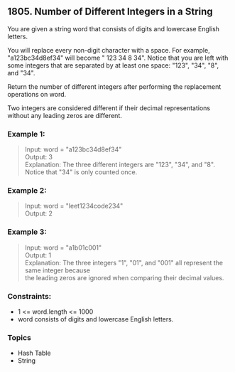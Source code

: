 ## 1805. Number of Different Integers in a String
You are given a string word that consists of digits and lowercase English letters.

You will replace every non-digit character with a space. For example, "a123bc34d8ef34" will become " 123  34 8  34". Notice that you are left with some integers that are separated by at least one space: "123", "34", "8", and "34".

Return the number of different integers after performing the replacement operations on word.

Two integers are considered different if their decimal representations without any leading zeros are different.

### Example 1:

> Input: word = "a123bc34d8ef34"<br/>
> Output: 3<br/>
> Explanation: The three different integers are "123", "34", and "8". Notice that "34" is only counted once.

### Example 2:

> Input: word = "leet1234code234"<br/>
> Output: 2

### Example 3:

> Input: word = "a1b01c001"<br/>
> Output: 1<br/>
> Explanation: The three integers "1", "01", and "001" all represent the same integer because<br/>
> the leading zeros are ignored when comparing their decimal values.
 
### Constraints:

- 1 <= word.length <= 1000
- word consists of digits and lowercase English letters.

### Topics

- Hash Table
- String